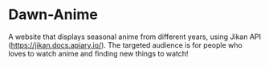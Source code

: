 # Dawn-Anime
A website that displays seasonal anime from different years, using Jikan API (https://jikan.docs.apiary.io/).
The targeted audience is for people who loves to watch anime and finding new things to watch!
